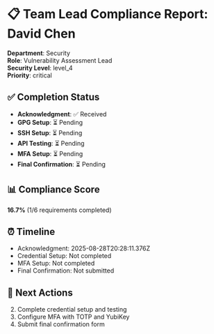 
# 📋 Team Lead Compliance Report: David Chen

**Department**: Security  
**Role**: Vulnerability Assessment Lead  
**Security Level**: level_4  
**Priority**: critical

## ✅ Completion Status

- **Acknowledgment**: ✅ Received
- **GPG Setup**: ⏳ Pending
- **SSH Setup**: ⏳ Pending
- **API Testing**: ⏳ Pending
- **MFA Setup**: ⏳ Pending
- **Final Confirmation**: ⏳ Pending

## 📊 Compliance Score

**16.7%** (1/6 requirements completed)

## ⏰ Timeline

- Acknowledgment: 2025-08-28T20:28:11.376Z
- Credential Setup: Not completed
- MFA Setup: Not completed
- Final Confirmation: Not submitted

## 🎯 Next Actions


2. Complete credential setup and testing
3. Configure MFA with TOTP and YubiKey
4. Submit final confirmation form

